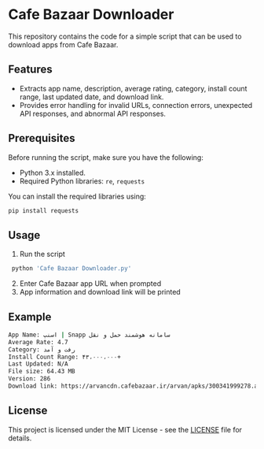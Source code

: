# Cafe Bazaar Downloader
This repository contains the code for a simple script that can be used to download apps from Cafe Bazaar.
## Features

- Extracts app name, description, average rating, category, install count range, last updated date, and download link.
- Provides error handling for invalid URLs, connection errors, unexpected API responses, and abnormal API responses.

## Prerequisites

Before running the script, make sure you have the following:

- Python 3.x installed.
- Required Python libraries: `re`, `requests`

You can install the required libraries using:

```bash
pip install requests
```

## Usage
1. Run the script
```bash
 python 'Cafe Bazaar Downloader.py'
```
2. Enter Cafe Bazaar app URL when prompted
3. App information and download link will be printed

## Example

```bash
App Name: اسنپ | Snapp سامانه هوشمند حمل و نقل
Average Rate: 4.7
Category: رفت و آمد
Install Count Range: ۴۳،۰۰۰،۰۰۰+
Last Updated: N/A
File size: 64.43 MB
Version: 286
Download link: https://arvancdn.cafebazaar.ir/arvan/apks/300341999278.apk?hash=d8f89cd6f7cb9c162060ac46e705b479&expires=1735806057&a=.apk
```

## License
This project is licensed under the MIT License - see the [LICENSE](https://github.com/EVOL-ution/Cafe-Bazaar-Downloader/blob/main/LICENSE) file for details.
